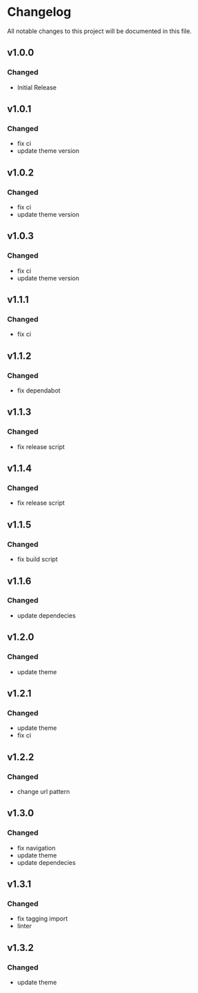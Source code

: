 # Changelog

All notable changes to this project will be documented in this file.

## v1.0.0

### Changed

- Initial Release

## v1.0.1

### Changed

- fix ci
- update theme version

## v1.0.2

### Changed

- fix ci
- update theme version

## v1.0.3

### Changed

- fix ci
- update theme version

## v1.1.1

### Changed

- fix ci

## v1.1.2

### Changed

- fix dependabot

## v1.1.3

### Changed

- fix release script

## v1.1.4

### Changed

- fix release script

## v1.1.5

### Changed

- fix build script

## v1.1.6

### Changed

- update dependecies

## v1.2.0

### Changed

- update theme

## v1.2.1

### Changed

- update theme
- fix ci

## v1.2.2

### Changed

- change url pattern

## v1.3.0

### Changed

- fix navigation
- update theme
- update dependecies

## v1.3.1

### Changed

- fix tagging import
- linter

## v1.3.2

### Changed

- update theme
